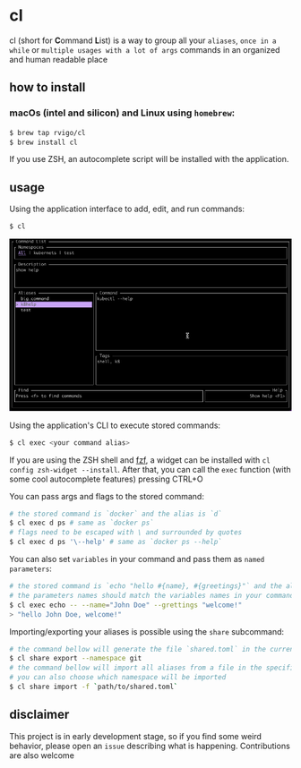 # cl

cl (short for **C**ommand **L**ist) is a way to group all your `aliases`, `once in a while` or `multiple usages with a lot of args` commands in an organized and human readable place

## how to install

### macOs (intel and silicon) and Linux using `homebrew`:

``` bash
$ brew tap rvigo/cl
$ brew install cl 
```

If you use ZSH, an autocomplete script will be installed with the application.

## usage

Using the application interface to add, edit, and run commands:
```bash
$ cl
```

![Overview Gif](.github/media/cl_overview.gif)

Using the application's CLI to execute stored commands:
```bash
$ cl exec <your command alias>
```

If you are using the ZSH shell and [fzf](https://github.com/junegunn/fzf), a widget can be installed with `cl config zsh-widget --install`. After that, you can call the `exec` function (with some cool autocomplete features) pressing CTRL+O  
  
You can pass args and flags to the stored command:
```bash
# the stored command is `docker` and the alias is `d`
$ cl exec d ps # same as `docker ps` 
# flags need to be escaped with \ and surrounded by quotes
$ cl exec d ps '\--help' # same as `docker ps --help` 
```

You can also set `variables` in your command and pass them as `named parameters`:
```bash
# the stored command is `echo "hello #{name}, #{greetings}"` and the alias is `echo`
# the parameters names should match the variables names in your command
$ cl exec echo -- --name="John Doe" --grettings "welcome!" 
> "hello John Doe, welcome!"
```

Importing/exporting your aliases is possible using the `share` subcommand:
```bash
# the command bellow will generate the file `shared.toml` in the current working directory by default, with all aliases present in the `git` namespace as provided
$ cl share export --namespace git 
# the command bellow will import all aliases from a file in the specified location. 
# you can also choose which namespace will be imported
$ cl share import -f `path/to/shared.toml`
```

## disclaimer
This project is in early development stage, so if you find some weird behavior, please open an `issue` describing what is happening. Contributions are also welcome
